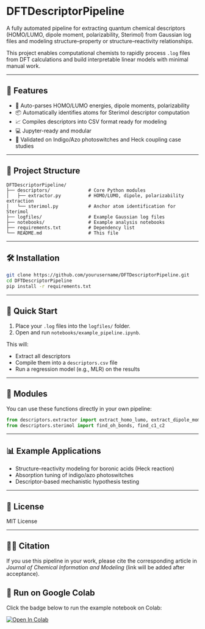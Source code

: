 # DFTDescriptorPipeline

A fully automated pipeline for extracting quantum chemical descriptors (HOMO/LUMO, dipole moment, polarizability, Sterimol) from Gaussian log files and modeling structure–property or structure–reactivity relationships.

This project enables computational chemists to rapidly process `.log` files from DFT calculations and build interpretable linear models with minimal manual work.

---

## 🚀 Features

- 🧠 Auto-parses HOMO/LUMO energies, dipole moments, polarizability  
- 📦 Automatically identifies atoms for Sterimol descriptor computation  
- 📈 Compiles descriptors into CSV format ready for modeling  
- 💻 Jupyter-ready and modular  
- 🧪 Validated on Indigo/Azo photoswitches and Heck coupling case studies  

---

## 📂 Project Structure

```
DFTDescriptorPipeline/
├── descriptors/              # Core Python modules
│   ├── extractor.py          # HOMO/LUMO, dipole, polarizability extraction
│   └── sterimol.py           # Anchor atom identification for Sterimol
├── logfiles/                 # Example Gaussian log files
├── notebooks/                # Example analysis notebooks
├── requirements.txt          # Dependency list
└── README.md                 # This file
```

---

## 🛠️ Installation

```bash
git clone https://github.com/yourusername/DFTDescriptorPipeline.git
cd DFTDescriptorPipeline
pip install -r requirements.txt
```

---

## 🧪 Quick Start

1. Place your `.log` files into the `logfiles/` folder.  
2. Open and run `notebooks/example_pipeline.ipynb`.

This will:

- Extract all descriptors  
- Compile them into a `descriptors.csv` file  
- Run a regression model (e.g., MLR) on the results  

---

## 🧩 Modules

You can use these functions directly in your own pipeline:

```python
from descriptors.extractor import extract_homo_lumo, extract_dipole_moment, extract_polarizability
from descriptors.sterimol import find_oh_bonds, find_c1_c2
```

---

## 📊 Example Applications

- Structure–reactivity modeling for boronic acids (Heck reaction)  
- Absorption tuning of indigo/azo photoswitches  
- Descriptor-based mechanistic hypothesis testing  

---

## 📄 License

MIT License

---

## 👩‍🔬 Citation

If you use this pipeline in your work, please cite the corresponding article in *Journal of Chemical Information and Modeling* (link will be added after acceptance).

## 🧪 Run on Google Colab

Click the badge below to run the example notebook on Colab:

[![Open In Colab](https://colab.research.google.com/assets/colab-badge.svg)](https://colab.research.google.com/github/yourusername/DFTDescriptorPipeline/blob/main/notebooks/example_pipeline.ipynb)